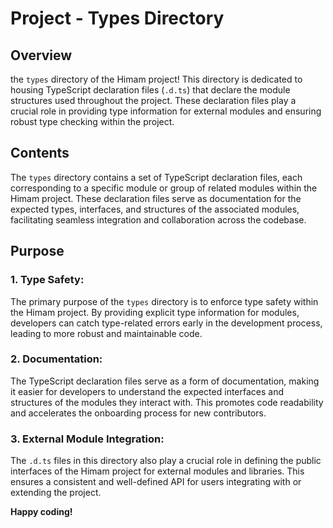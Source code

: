 # Project - Types Directory

## Overview

the `types` directory of the Himam project! This directory is dedicated to housing TypeScript declaration files (`.d.ts`) that declare the module structures used throughout the project. These declaration files play a crucial role in providing type information for external modules and ensuring robust type checking within the project.

## Contents

The `types` directory contains a set of TypeScript declaration files, each corresponding to a specific module or group of related modules within the Himam project. These declaration files serve as documentation for the expected types, interfaces, and structures of the associated modules, facilitating seamless integration and collaboration across the codebase.

## Purpose

### 1. **Type Safety:**

The primary purpose of the `types` directory is to enforce type safety within the Himam project. By providing explicit type information for modules, developers can catch type-related errors early in the development process, leading to more robust and maintainable code.

### 2. **Documentation:**

The TypeScript declaration files serve as a form of documentation, making it easier for developers to understand the expected interfaces and structures of the modules they interact with. This promotes code readability and accelerates the onboarding process for new contributors.

### 3. **External Module Integration:**

The `.d.ts` files in this directory also play a crucial role in defining the public interfaces of the Himam project for external modules and libraries. This ensures a consistent and well-defined API for users integrating with or extending the project.

**Happy coding!**
